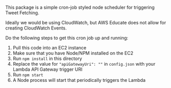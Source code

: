 This package is a simple cron-job styled node scheduler for triggering
Tweet Fetching.

Ideally we would be using CloudWatch, but AWS Educate does not allow 
for creating CloudWatch Events.


Do the following steps to get this cron job up and running:

1. Pull this code into an EC2 instance
2. Make sure that you have Node/NPM installed on the EC2
3. Run `npm install` in this directory
4. Replace the value for `"apiGatewayUri": ""` in `config.json` with your Lambda API Gateway trigger URI
5. Run `npm start`
6. A Node process will start that periodically triggers the Lambda
